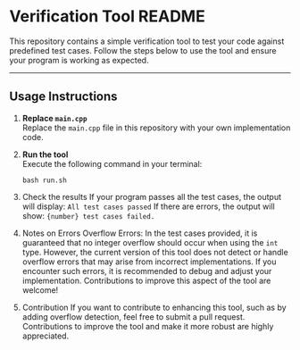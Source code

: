 # Verification Tool README

This repository contains a simple verification tool to test your code against predefined test cases. Follow the steps below to use the tool and ensure your program is working as expected.

---

## Usage Instructions

1. **Replace `main.cpp`**  
   Replace the `main.cpp` file in this repository with your own implementation code.

2. **Run the tool**  
   Execute the following command in your terminal:
   ```
   bash run.sh
   ```

3. Check the results
If your program passes all the test cases, the output will display:
```All test cases passed```
If there are errors, the output will show:
```{number} test cases failed.``` 

4. Notes on Errors
Overflow Errors:
In the test cases provided, it is guaranteed that no integer overflow should occur when using the ```int``` type. However, the current version of this tool does not detect or handle overflow errors that may arise from incorrect implementations. If you encounter such errors, it is recommended to debug and adjust your implementation. Contributions to improve this aspect of the tool are welcome!

5. Contribution
If you want to contribute to enhancing this tool, such as by adding overflow detection, feel free to submit a pull request. Contributions to improve the tool and make it more robust are highly appreciated.

